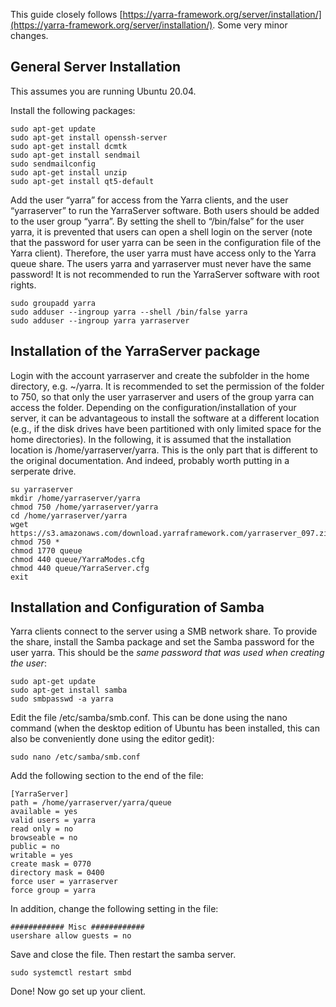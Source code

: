 This guide closely follows [https://yarra-framework.org/server/installation/](https://yarra-framework.org/server/installation/). Some very minor changes.

## General Server Installation
This assumes you are running Ubuntu 20.04.

Install the following packages:
```
sudo apt-get update
sudo apt-get install openssh-server
sudo apt-get install dcmtk
sudo apt-get install sendmail
sudo sendmailconfig
sudo apt-get install unzip
sudo apt-get install qt5-default
```

Add the user “yarra” for access from the Yarra clients, and the user “yarraserver” to run the YarraServer software. Both users should be added to the user group “yarra”. By setting the shell to “/bin/false” for the user yarra, it is prevented that users can open a shell login on the server (note that the password for user yarra can be seen in the configuration file of the Yarra client). Therefore, the user yarra must have access only to the Yarra queue share. The users yarra and yarraserver must never have the same password! It is not recommended to run the YarraServer software with root rights.
```
sudo groupadd yarra
sudo adduser --ingroup yarra --shell /bin/false yarra
sudo adduser --ingroup yarra yarraserver
```

## Installation of the YarraServer package
Login with the account yarraserver and create the subfolder in the home directory, e.g. ~/yarra. It is recommended to set the permission of the folder to 750, so that only the user yarraserver and users of the group yarra can access the folder. Depending on the configuration/installation of your server, it can be advantageous to install the software at a different location (e.g., if the disk drives have been partitioned with only limited space for the home directories). In the following, it is assumed that the installation location is /home/yarraserver/yarra. This is the only part that is different to the original documentation.  And indeed, probably worth putting in a serperate drive.
```
su yarraserver
mkdir /home/yarraserver/yarra
chmod 750 /home/yarraserver/yarra
cd /home/yarraserver/yarra
wget https://s3.amazonaws.com/download.yarraframework.com/yarraserver_097.zip
chmod 750 *
chmod 1770 queue
chmod 440 queue/YarraModes.cfg
chmod 440 queue/YarraServer.cfg
exit
```

## Installation and Configuration of Samba 
Yarra clients connect to the server using a SMB network share. To provide the share, install the Samba package and set the Samba password for the user yarra. This should be the *same password that was used when creating the user*:
```
sudo apt-get update
sudo apt-get install samba
sudo smbpasswd -a yarra
```
Edit the file /etc/samba/smb.conf. This can be done using the nano command (when the desktop edition of Ubuntu has been installed, this can also be conveniently done using the editor gedit):
```
sudo nano /etc/samba/smb.conf
```
Add the following section to the end of the file:

```
[YarraServer]
path = /home/yarraserver/yarra/queue
available = yes
valid users = yarra
read only = no
browseable = no
public = no
writable = yes
create mask = 0770
directory mask = 0400
force user = yarraserver
force group = yarra
```

In addition, change the following setting in the file:

```
############ Misc ############
usershare allow guests = no
```

Save and close the file. Then restart the samba server.
```
sudo systemctl restart smbd
```

Done! Now go set up your client. 
